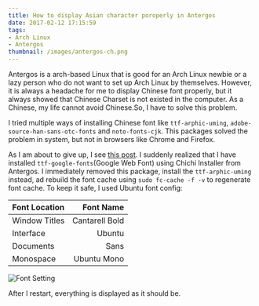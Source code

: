 ```yaml
---
title: How to display Asian character poroperly in Antergos
date: 2017-02-12 17:15:59
tags:
- Arch Linux
- Antergos
thumbnail: /images/antergos-ch.png
---
```


Antergos is a arch-based Linux that is good for an Arch Linux newbie or a lazy person who do not want to set up Arch Linux by themselves. However, it is always a headache for me to display Chinese font properly, but it always showed that Chinese Charset is not existed in the computer. As a Chinese, my life cannot avoid Chinese.So, I have to solve this problem. 
<!--more-->
I tried multiple ways of installing Chinese font like `ttf-arphic-uming`, `adobe-source-han-sans-otc-fonts` and `noto-fonts-cjk`. This packages solved the problem in system, but not in browsers like Chrome and Firefox. 

As I am about to give up, I see [this post](https://bbs.archlinux.org/viewtopic.php?id=158897). I suddenly realized that I have installed `ttf-google-fonts`(Google Web Font) using Chichi Installer from Antergos. I immediately removed this package, install the `ttf-arphic-uming ` instead, ad rebuild the font cache using `sudo fc-cache -f -v` to regenerate font cache. To keep it safe, I used Ubuntu font config:

| Font Location |     Font  Name |
| :------------ | -------------: |
| Window Titles | Cantarell Bold |
| Interface     |         Ubuntu |
| Documents     |           Sans |
| Monospace     |    Ubuntu Mono |

![Font Setting](/images/antergos-font-settings.png)

After I restart, everything is displayed as it should be.